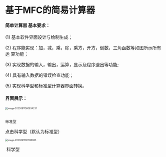 # 基于MFC的简易计算器

#### 简单计算器  基本要求：

 (1) 基本软件界面设计与绘制生成； 

(2) 程序能实现：加，减，乘，除，乘方，开方，倒数，三角函数等如图所示所有运 算功能；

 (3) 实现数据的输入，输出，运算，显示及程序退出等功能;

(4) 具有输入数据的错误检查功能；

 (5) 实现科学型和标准型计算器界面转换。

#### 界面展示：

<img src="D:\student\MFCApplication2\picture\image-20230911080834231.png" alt="image-20230911080834231" style="zoom: 50%;" />

  																									标准型

点击科学型（默认为标准型）

<img src="D:\student\MFCApplication2\picture\image-20230911081138085.png" alt="image-20230911081138085" style="zoom:50%;" />

​																										科学型